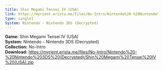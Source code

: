 ```yaml
---
title: Shin Megami Tensei IV (USA)
link: https://myrient.erista.me/files/No-Intro/Nintendo%20-%20Nintendo%203DS%20(Decrypted)/Shin%20Megami%20Tensei%20IV%20(USA).zip
type: single1
System: Nintendo - Nintendo 3DS (Decrypted)
---
```

<b>Game:</b> Shin Megami Tensei IV (USA)<br>
<b>System:</b> Nintendo - Nintendo 3DS (Decrypted)<br>
<b>Collection:</b> No-Intro<br>
<b>Download:</b> https://myrient.erista.me/files/No-Intro/Nintendo%20-%20Nintendo%203DS%20(Decrypted)/Shin%20Megami%20Tensei%20IV%20(USA).zip